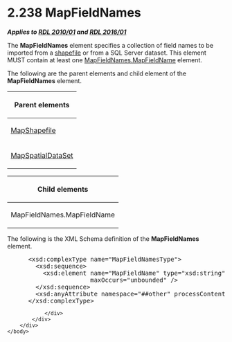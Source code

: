 <html dir="LTR" xmlns:mshelp="http://msdn.microsoft.com/mshelp" xmlns:ddue="http://ddue.schemas.microsoft.com/authoring/2003/5" xmlns:xlink="http://www.w3.org/1999/xlink" xmlns:tool="http://www.microsoft.com/tooltip">
    <head>
        <meta http-equiv="Content-Type" content="text/html; CHARSET=utf-8"></meta>
        <meta name="save" content="history"></meta>
        <title>2.238 MapFieldNames</title>
        <xml>
            <mshelp:toctitle title="2.238 MapFieldNames"></mshelp:toctitle>
            <mshelp:rltitle title="[MS-RDL]: MapFieldNames"></mshelp:rltitle>
            <mshelp:keyword index="A" term="ce4b7c72-0a17-48e8-a974-0d4757b5d186"></mshelp:keyword>
            <mshelp:attr name="DCSext.ContentType" value="open specification"></mshelp:attr>
            <mshelp:attr name="AssetID" value="ce4b7c72-0a17-48e8-a974-0d4757b5d186"></mshelp:attr>
            <mshelp:attr name="TopicType" value="kbRef"></mshelp:attr>
            <mshelp:attr name="DCSext.Title" value="[MS-RDL]: MapFieldNames" />
        </xml>
    </head>
    <body>
        <div id="header">
            <h1 class="heading">2.238 MapFieldNames</h1>
        </div>
        <div id="mainSection">
            <div id="mainBody">
                <div id="allHistory" class="saveHistory"></div>
                <div id="sectionSection0" class="section" name="collapseableSection">
                    

<p><b><i>Applies to </i></b><a href="3428e690-a348-4ec7-8a6a-8efb42d2cdee.htm"><b><i>RDL 2010/01</i></b></a><b><i>
and </i></b><a href="52ce3983-2bfc-4e72-9359-42aaf5fe4509.htm"><b><i>RDL 2016/01</i></b></a></p>

<p>The <b>MapFieldNames</b> element specifies a collection of
field names to be imported from a <a href="b2482b3f-74ab-4ca8-a9e5-c07955011743.htm#gt_acfac44c-899b-4e09-9b7b-02e9a82d4f50">shapefile</a> or from a
SQL Server dataset. This element MUST contain at least one <a href="6663bbe9-f467-4345-9c16-a7cf43f8a890.htm">MapFieldNames.MapFieldName</a>
element.</p>

<p>The following are the parent elements and child element of
the <b>MapFieldNames</b> element.</p>

<table>
 <thead>
  <tr>
   <th>
   <p>Parent elements</p>
   </th>
  </tr>
 </thead>
 <tr>
  <td>
  <p><a href="1974bea2-bd30-4ed4-8c98-06fd8ec7c9ee.htm">MapShapefile</a></p>
  </td>
 </tr>
 <tr>
  <td>
  <p><a href="93e9fe27-62df-49a6-922e-37d605819dcf.htm">MapSpatialDataSet</a></p>
  </td>
 </tr>
</table>

<p> </p>

<table>
 <thead>
  <tr>
   <th>
   <p>Child elements</p>
   </th>
  </tr>
 </thead>
 <tr>
  <td>
  <p>MapFieldNames.MapFieldName</p>
  </td>
 </tr>
</table>

<p>The following is the XML Schema definition of the <b>MapFieldNames</b>
element.           </p>

<dl>
<dd>
<div><pre> &lt;xsd:complexType name=&quot;MapFieldNamesType&quot;&gt;
   &lt;xsd:sequence&gt;
     &lt;xsd:element name=&quot;MapFieldName&quot; type=&quot;xsd:string&quot; minOccurs=&quot;1&quot; 
                  maxOccurs=&quot;unbounded&quot; /&gt;
   &lt;/xsd:sequence&gt;
   &lt;xsd:anyAttribute namespace=&quot;##other&quot; processContents=&quot;lax&quot; /&gt;
 &lt;/xsd:complexType&gt;
</pre></div>
</dd></dl>


                </div>
            </div>
        </div>
    </body>
</html>